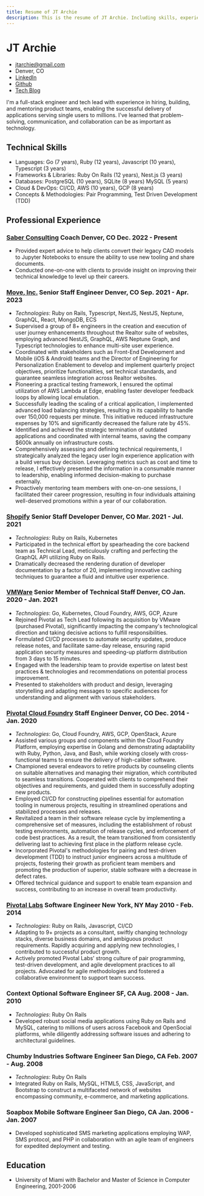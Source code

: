 ```yaml
---
title: Resume of JT Archie
description: This is the resume of JT Archie. Including skills, experience, and education.
---
```


# JT Archie

- jtarchie@gmail.com
- Denver, CO
- [LinkedIn](https://www.linkedin.com/in/jtarchie/)
- [Github](https://github.com/jtarchie)
- [Tech Blog](https://jtarchie.com/posts)

I'm a full-stack engineer and tech lead with experience in hiring, building, and
mentoring product teams, enabling the successful delivery of applications
serving single users to millions. I've learned that problem-solving,
communication, and collaboration can be as important as technology.

## Technical Skills

- Languages: Go (7 years), Ruby (12 years), Javascript (10 years), Typescript (3
  years)
- Frameworks & Libraries: Ruby On Rails (12 years), Nest.js (3 years)
- Databases: PostgreSQL (10 years), SQLite (8 years) MySQL (5 years)
- Cloud & DevOps: CI/CD, AWS (10 years), GCP (8 years)
- Concepts & Methodologies: Pair Programming, Test Driven Development (TDD)

## Professional Experience

### [Saber Consulting](https://saber.consulting/) Coach Denver, CO Dec. 2022 - Present

- Provided expert advice to help clients convert their legacy CAD models to
  Jupyter Notebooks to ensure the ability to use new tooling and share
  documents.
- Conducted one-on-one with clients to provide insight on improving their
  technical knowledge to level up their careers.

### [Move, Inc.](https://www.move.com) Senior Staff Engineer Denver, CO Sep. 2021 - Apr. 2023

- _Technologies_: Ruby on Rails, Typescript, NextJS, NestJS, Neptune, GraphQL,
  React, MongoDB, ECS
- Supervised a group of 8+ engineers in the creation and execution of user
  journey enhancements throughout the Realtor suite of websites, employing
  advanced NestJS, GraphQL, AWS Neptune Graph, and Typescript technologies to
  enhance multi-site user experience.
- Coordinated with stakeholders such as Front-End Development and Mobile (iOS &
  Android) teams and the Director of Engineering for Personalization Enablement
  to develop and implement quarterly project objectives, prioritize
  functionalities, set technical standards, and guarantee seamless integration
  across Realtor websites.
- Pioneering a practical testing framework, I ensured the optimal utilization of
  AWS Lambda at Edge, enabling faster developer feedback loops by allowing local
  emulation.
- Successfully leading the scaling of a critical application, I implemented
  advanced load balancing strategies, resulting in its capability to handle over
  150,000 requests per minute. This initiative reduced infrastructure expenses
  by 10% and significantly decreased the failure rate by 45%.
- Identified and achieved the strategic termination of outdated applications and
  coordinated with internal teams, saving the company $600k annually on
  infrastructure costs.
- Comprehensively assessing and defining technical requirements, I strategically
  analyzed the legacy user login experience application with a build versus buy
  decision. Leveraging metrics such as cost and time to release, I effectively
  presented the information in a consumable manner to leadership, enabling
  informed decision-making to purchase externally.
- Proactively mentoring team members with one-on-one sessions, I facilitated
  their career progression, resulting in four individuals attaining
  well-deserved promotions within a year of our collaboration.

### [Shopify](https://www.shopify.com/) Senior Staff Developer Denver, CO Mar. 2021 - Jul. 2021

- _Technologies_: Ruby on Rails, Kubernetes
- Participated in the technical effort by spearheading the core backend team as
  Technical Lead, meticulously crafting and perfecting the GraphQL API utilizing
  Ruby on Rails.
- Dramatically decreased the rendering duration of developer documentation by a
  factor of 20, implementing innovative caching techniques to guarantee a fluid
  and intuitive user experience.

### [VMWare](https://www.vmware.com/) Senior Member of Technical Staff Denver, CO Jan. 2020 - Jan. 2021

- _Technologies_: Go, Kubernetes, Cloud Foundry, AWS, GCP, Azure
- Rejoined Pivotal as Tech Lead following its acquisition by VMware (purchased
  Pivotal), significantly impacting the company's technological direction and
  taking decisive actions to fulfill responsibilities.
- Formulated CI/CD processes to automate security updates, produce release
  notes, and facilitate same-day release, ensuring rapid application security
  measures and speeding-up platform distribution from 3 days to 15 minutes.
- Engaged with the leadership team to provide expertise on latest best practices
  & technologies and recommendations on potential process improvement.
- Presented to stakeholders with product and design, leveraging storytelling and
  adapting messages to specific audiences for understanding and alignment with
  various stakeholders.

### [Pivotal Cloud Foundry](https://tanzu.vmware.com/application-service) Staff Engineer Denver, CO Dec. 2014 - Jan. 2020

- _Technologies_: Go, Cloud Foundry, AWS, GCP, OpenStack, Azure
- Assisted various groups and components within the Cloud Foundry Platform,
  employing expertise in Golang and demonstrating adaptability with Ruby,
  Python, Java, and Bash, while working closely with cross-functional teams to
  ensure the delivery of high-caliber software.
- Championed several endeavors to retire products by counseling clients on
  suitable alternatives and managing their migration, which contributed to
  seamless transitions. Cooperated with clients to comprehend their objectives
  and requirements, and guided them in successfully adopting new products.
- Employed CI/CD for constructing pipelines essential for automation tooling in
  numerous projects, resulting in streamlined operations and stabilized
  processes and releases.
- Revitalized a team in their software release cycle by implementing a
  comprehensive set of measures, including the establishment of robust testing
  environments, automation of release cycles, and enforcement of code best
  practices. As a result, the team transitioned from consistently delivering
  last to achieving first place in the platform release cycle.
- Incorporated Pivotal's methodologies for pairing and test-driven development
  (TDD) to instruct junior engineers across a multitude of projects, fostering
  their growth as proficient team members and promoting the production of
  superior, stable software with a decrease in defect rates.
- Offered technical guidance and support to enable team expansion and success,
  contributing to an increase in overall team productivity.

### [Pivotal Labs](https://www.pivotaltracker.com/consultancies/pivotallabs) Software Engineer New York, NY May 2010 - Feb. 2014

- _Technologies_: Ruby on Rails, Javascript, CI/CD
- Adapting to 9+ projects as a consultant, swiftly changing technology stacks,
  diverse business domains, and ambiguous product requirements. Rapidly
  acquiring and applying new technologies, I contributed to successful product
  growth.
- Actively promoted Pivotal Labs’ strong culture of pair programming,
  test-driven development, and agile development practices to all projects.
  Advocated for agile methodologies and fostered a collaborative environment to
  support team success.

### Context Optional Software Engineer SF, CA Aug. 2008 - Jan. 2010

- _Technologies_: Ruby On Rails
- Developed robust social media applications using Ruby on Rails and MySQL,
  catering to millions of users across Facebook and OpenSocial platforms, while
  diligently addressing software issues and adhering to architectural
  guidelines.

### Chumby Industries Software Engineer San Diego, CA Feb. 2007 - Aug. 2008

- _Technologies_: Ruby On Rails
- Integrated Ruby on Rails, MySQL, HTML5, CSS, JavaScript, and Bootstrap to
  construct a multifaceted network of websites encompassing community,
  e-commerce, and marketing applications.

### Soapbox Mobile Software Engineer San Diego, CA Jan. 2006 - Jan. 2007

- Developed sophisticated SMS marketing applications employing WAP, SMS
  protocol, and PHP in collaboration with an agile team of engineers for
  expedited deployment and testing.

## Education

- University of Miami with Bachelor and Master of Science in Computer
  Engineering, 2001-2006

<link rel="stylesheet" type="text/css" media="all" href="print.css" />
